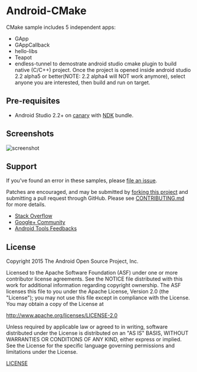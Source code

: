 Android-CMake
=============

CMake sample includes 5 independent apps:    
- GApp
- GAppCallback
- hello-libs
- Teapot
- endless-tunnel
to demostrate android studio cmake plugin to build native (C/C++) project. Once the project is opened inside android studio 2.2 alpha5 or better(NOTE: 2.2 alpha4 will NOT work anymore), select anyone you are interested, then build and run on target.

Pre-requisites
--------------
- Android Studio 2.2+ on [canary](http://tools.android.com/download/studio/canary) with [NDK](https://github.com/android-ndk/ndk/wiki) bundle.

Screenshots
-----------
![screenshot](screenshot.png)

Support
-------
If you've found an error in these samples, please [file an issue](https://github.com/googlesamples/android-ndk/issues/new).

Patches are encouraged, and may be submitted by [forking this project](https://github.com/googlesamples/android-ndk/fork) and
submitting a pull request through GitHub. Please see [CONTRIBUTING.md](../CONTRIBUTING.md) for more details.

- [Stack Overflow](http://stackoverflow.com/questions/tagged/android-ndk)
- [Google+ Community](https://plus.google.com/communities/105153134372062985968)
- [Android Tools Feedbacks](http://tools.android.com/feedback)

License
-------

Copyright 2015 The Android Open Source Project, Inc.

Licensed to the Apache Software Foundation (ASF) under one or more contributor
license agreements.  See the NOTICE file distributed with this work for
additional information regarding copyright ownership.  The ASF licenses this
file to you under the Apache License, Version 2.0 (the "License"); you may not
use this file except in compliance with the License.  You may obtain a copy of
the License at

http://www.apache.org/licenses/LICENSE-2.0

Unless required by applicable law or agreed to in writing, software
distributed under the License is distributed on an "AS IS" BASIS, WITHOUT
WARRANTIES OR CONDITIONS OF ANY KIND, either express or implied.  See the
License for the specific language governing permissions and limitations under
the License.

[LICENSE](LICENSE)

[0]: https://developer.android.com/ndk
